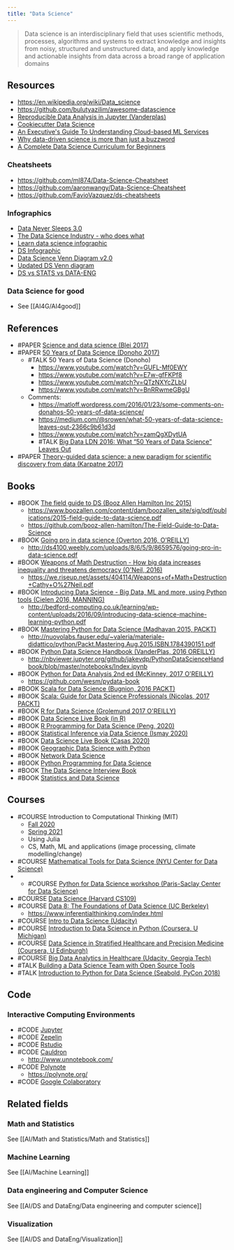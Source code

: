 ```yaml
---
title: "Data Science"
---
```


> Data science is an interdisciplinary field that uses scientific methods, processes, algorithms and systems to extract knowledge and insights from noisy, structured and unstructured data, and apply knowledge and actionable insights from data across a broad range of application domains

## Resources
- https://en.wikipedia.org/wiki/Data_science
- https://github.com/bulutyazilim/awesome-datascience
- [Reproducible Data Analysis in Jupyter (Vanderplas)](https://jakevdp.github.io/blog/2017/03/03/reproducible-data-analysis-in-jupyter/)
- [Cookiecutter Data Science](https://drivendata.github.io/cookiecutter-data-science/)
- [An Executive's Guide To Understanding Cloud-based ML Services](https://www.forbes.com/sites/janakirammsv/2019/01/01/an-executives-guide-to-understanding-cloud-based-machine-learning-services/)
- [Why data-driven science is more than just a buzzword](https://sydney.edu.au/news-opinion/news/2017/05/11/Why-data-driven-science-is-more-than-just-a-buzzword.html)
- [A Complete Data Science Curriculum for Beginners](https://towardsdatascience.com/a-complete-data-science-curriculum-for-beginners-825a39915b54)

### Cheatsheets
- https://github.com/ml874/Data-Science-Cheatsheet
- https://github.com/aaronwangy/Data-Science-Cheatsheet
- https://github.com/FavioVazquez/ds-cheatsheets

### Infographics
- [Data Never Sleeps 3.0](https://www.domo.com/blog/data-never-sleeps-3-0/)
- [The Data Science Industry - who does what](https://www.datacamp.com/community/tutorials/data-science-industry-infographic)
- [Learn data science infographic](https://www.datacamp.com/community/tutorials/learn-data-science-infographic)
- [DS Infographic](http://online.rutgers.edu/resources/infographics/what-can-you-do-with-a-career-in-data-science/)
- [Data Science Venn Diagram v2.0](http://www.anlytcs.com/2014/01/data-science-venn-diagram-v20.html)
- [Updated DS Venn diagram](http://www.kdnuggets.com/2016/09/new-data-science-venn-diagram.html)
- [DS vs STATS vs DATA-ENG](https://www.analyticsvidhya.com/blog/2015/10/job-comparison-data-scientist-data-engineer-statistician/)

### Data Science for good
- See [[AI4G/AI4good]]

## References
- #PAPER [Science and data science (Blei 2017)](https://www.pnas.org/content/114/33/8689)
- #PAPER [50 Years of Data Science (Donoho 2017)](https://www.tandfonline.com/doi/full/10.1080/10618600.2017.1384734)
	- #TALK 50 Years of Data Science (Donoho)
		- https://www.youtube.com/watch?v=GUFL-Mf0EWY
		- https://www.youtube.com/watch?v=E7w-gfFKPf8
		- https://www.youtube.com/watch?v=QTzNXYcZLbU
		- https://www.youtube.com/watch?v=BnRRwmeGBgU
	- Comments: 
		- https://matloff.wordpress.com/2016/01/23/some-comments-on-donahos-50-years-of-data-science/
		- https://medium.com/@srowen/what-50-years-of-data-science-leaves-out-2366c9b61d3d
		- https://www.youtube.com/watch?v=zamQgXDytUA
		- #TALK [Big Data LDN 2016: What “50 Years of Data Science” Leaves Out](https://www.youtube.com/watch?v=zamQgXDytUA)
- #PAPER [Theory-guided data science: a new paradigm for scientific discovery from data (Karpatne 2017)](https://ieeexplore.ieee.org/document/7959606)


## Books
- #BOOK [The field guide to DS (Booz Allen Hamilton Inc 2015)](https://www.boozallen.com/s/insight/publication/field-guide-to-data-science.html)
	- https://www.boozallen.com/content/dam/boozallen_site/sig/pdf/publications/2015-field-guide-to-data-science.pdf
	- https://github.com/booz-allen-hamilton/The-Field-Guide-to-Data-Science
- #BOOK [Going pro in data science (Overton 2016, O'REILLY)](https://www.oreilly.com/library/view/going-pro-in/9781492048534/)
	- http://ds4100.weebly.com/uploads/8/6/5/9/8659576/going-pro-in-data-science.pdf
- #BOOK [Weapons of Math Destruction - How big data increases inequality and threatens democracy (O'Neil, 2016)](https://weaponsofmathdestructionbook.com/)
	- https://we.riseup.net/assets/404114/Weapons+of+Math+Destruction+Cathy+O%27Neil.pdf
- #BOOK [Introducing Data Science - Big Data, ML and more, using Python tools (Cielen 2016, MANNING)](https://www.manning.com/books/introducing-data-science)
	- http://bedford-computing.co.uk/learning/wp-content/uploads/2016/09/introducing-data-science-machine-learning-python.pdf
- #BOOK [Mastering Python for Data Science (Madhavan 2015, PACKT)](https://www.packtpub.com/big-data-and-business-intelligence/mastering-python-data-science)
	- http://nuovolabs.fauser.edu/~valeria/materiale-didattico/python/Packt.Mastering.Aug.2015.ISBN.1784390151.pdf
- #BOOK [Python Data Science Handbook (VanderPlas, 2016 OREILLY)](https://jakevdp.github.io/PythonDataScienceHandbook/)
	-  http://nbviewer.jupyter.org/github/jakevdp/PythonDataScienceHandbook/blob/master/notebooks/Index.ipynb
- #BOOK [Python for Data Analysis 2nd ed (McKinney, 2017 O'REILLY)](http://wesmckinney.com/pages/book.html)
	-  https://github.com/wesm/pydata-book
- #BOOK [Scala for Data Science (Bugnion, 2016 PACKT)](https://www.packtpub.com/big-data-and-business-intelligence/scala-data-science)
- #BOOK [Scala: Guide for Data Science Professionals (Nicolas, 2017 PACKT)](http://shop.oreilly.com/product/9781787282858.do)
- #BOOK [R for Data Science (Grolemund 2017 O'REILLY)](http://r4ds.had.co.nz/)
- #BOOK [Data Science Live Book (in R)](https://livebook.datascienceheroes.com/)
- #BOOK [R Programming for Data Science (Peng, 2020)](https://bookdown.org/rdpeng/rprogdatascience/)
- #BOOK [Statistical Inference via Data Science (Ismay 2020)](https://moderndive.com/)
- #BOOK [Data Science Live Book (Casas 2020)](https://livebook.datascienceheroes.com/)
- #BOOK [Geographic Data Science with Python](https://geographicdata.science/book/intro.html)
- #BOOK [Network Data Science](https://bdpedigo.github.io/networks-course/landing.html)
- #BOOK [Python Programming for Data Science](https://www.tomasbeuzen.com/python-programming-for-data-science/README.html)
- #BOOK [The Data Science Interview Book](https://dipranjan.github.io/dsinterviewqns/intro.html)
- #BOOK [Statistics and Data Science](http://theoryandpractice.org/stats-ds-book/intro.html)


## Courses
- #COURSE Introduction to Computational Thinking (MIT)
	- [Fall 2020](https://computationalthinking.mit.edu/Fall20/)
	- [Spring 2021](https://computationalthinking.mit.edu/Spring21/)
	- Using Julia
	- CS, Math, ML and applications (image processing, climate modelling/change)
- #COURSE [Mathematical Tools for Data Science (NYU Center for Data Science)](https://cds.nyu.edu/math-tools/)
- - #COURSE [Python for Data Science workshop (Paris-Saclay Center for Data Science)](https://github.com/paris-saclay-cds/python-workshop)
- #COURSE [Data Science (Harvard CS109)](http://cs109.github.io/2015/)
- #COURSE [Data 8: The Foundations of Data Science (UC Berkeley)](http://data8.org/fa16/)
	-  https://www.inferentialthinking.com/index.html
- #COURSE [Intro to Data Science (Udacity)](https://www.udacity.com/course/intro-to-data-science--ud359)
- #COURSE [Introduction to Data Science in Python (Coursera, U Michigan)](https://www.coursera.org/learn/python-data-analysis)
- #COURSE [Data Science in Stratified Healthcare and Precision Medicine (Coursera, U Edinburgh)](https://www.coursera.org/learn/datascimed)
- #COURSE [Big Data Analytics in Healthcare (Udacity, Georgia Tech)](https://eu.udacity.com/course/big-data-analytics-in-healthcare--ud758)
- #TALK [Building a Data Science Team with Open Source Tools](https://www.youtube.com/watch?v=mzTlqNTHTmc)
- #TALK [Introduction to Python for Data Science (Seabold, PyCon 2018)](https://www.youtube.com/watch?v=W4WQi2OIy7o)


## Code
### Interactive Computing Environments
- #CODE [Jupyter](AI/DS%20and%20DataEng/Jupyter.md)
- #CODE [Zepelin](https://zeppelin.apache.org/)
- #CODE [Rstudio](https://www.rstudio.com/products/rstudio/)
- #CODE [Cauldron](https://github.com/sernst/cauldron)
	- http://www.unnotebook.com/
- #CODE [Polynote](https://github.com/polynote/polynote)
	- https://polynote.org/
- #CODE [Google Colaboratory](https://colab.research.google.com/)


## Related fields

### Math and Statistics
See [[AI/Math and Statistics/Math and Statistics]]

### Machine Learning
See [[AI/Machine Learning]]

### Data engineering and Computer Science
See [[AI/DS and DataEng/Data engineering and computer science]]

### Visualization
See [[AI/DS and DataEng/Visualization]]

